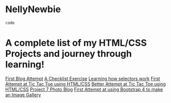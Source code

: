 # NellyNewbie

`code`
<h1>A complete list of my HTML/CSS Projects and journey through learning!</h1>


<a href="02_Blog/blog.html">First Blog Attempt</a>
<a href="03_To_Do_Exercise/todo.html">A Checklist Exercise</a>
<a href="04_Selectors_Exercise/selectorsExercise.html">Learning how selectors work</a>
<a href="05_TicTacToe_Attempt_1/TicTac.html">First Attempt at Tic Tac Toe using HTML/CSS</a>
<a href="06_TicTacToe_Attempt_2/TicTacToeBoard.html">Better Attempt at Tic Tac Toe using HTML/CSS</a>
<a href="07_Photo_Blog/photoblog.html">Project 7 Photo Blog</a>
<a href="08_Bootstrap4_Project1_Image_Gallery/imagegallery.html">First Attempt at using Bootstrap 4 to make an Image Gallery</a>

